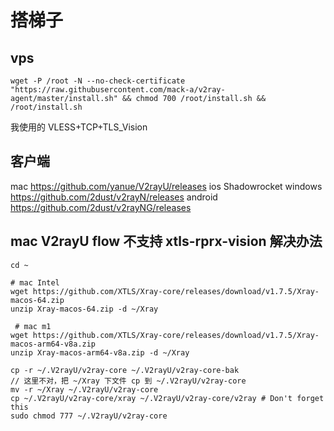 # 搭梯子
## vps
```
wget -P /root -N --no-check-certificate "https://raw.githubusercontent.com/mack-a/v2ray-agent/master/install.sh" && chmod 700 /root/install.sh && /root/install.sh
```
我使用的 VLESS+TCP+TLS_Vision

## 客户端
mac
https://github.com/yanue/V2rayU/releases
ios
Shadowrocket
windows
https://github.com/2dust/v2rayN/releases
android
https://github.com/2dust/v2rayNG/releases

## mac V2rayU flow 不支持 xtls-rprx-vision 解决办法
```
cd ~

# mac Intel
wget https://github.com/XTLS/Xray-core/releases/download/v1.7.5/Xray-macos-64.zip
unzip Xray-macos-64.zip -d ~/Xray

 # mac m1
wget https://github.com/XTLS/Xray-core/releases/download/v1.7.5/Xray-macos-arm64-v8a.zip
unzip Xray-macos-arm64-v8a.zip -d ~/Xray

cp -r ~/.V2rayU/v2ray-core ~/.V2rayU/v2ray-core-bak
// 这里不对，把 ~/Xray 下文件 cp 到 ~/.V2rayU/v2ray-core
mv -r ~/Xray ~/.V2rayU/v2ray-core
cp ~/.V2rayU/v2ray-core/xray ~/.V2rayU/v2ray-core/v2ray # Don't forget this
sudo chmod 777 ~/.V2rayU/v2ray-core
```
